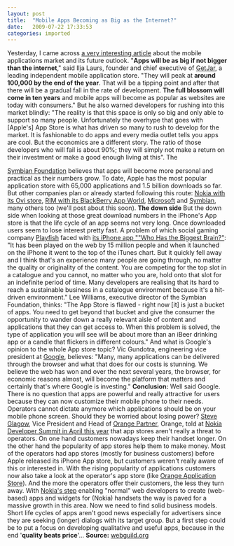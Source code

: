 ```yaml
---
layout: post
title:  "Mobile Apps Becoming as Big as the Internet?"
date:   2009-07-22 17:33:53
categories: imported
---
```

Yesterday, I came across [a very interesting article][1] about the mobile applications market and its future outlook. "**Apps will be as big if not bigger than the internet**," said Ilja Laurs, founder and chief executive of [GetJar][2], a leading independent mobile application store. "They will peak at **around 100,000 by the end of the year**. That will be a tipping point and after that there will be a gradual fall in the rate of development. **The full blossom will come in ten years** and mobile apps will become as popular as websites are today with consumers." But he also warned developers for rushing into this market blindly: "The reality is that this space is only so big and only able to support so many people. Unfortunately the overhype that goes with [Apple's] App Store is what has driven so many to rush to develop for the market. It is fashionable to do apps and every media outlet tells you apps are cool. But the economics are a different story. The ratio of those developers who will fail is about 90%; they will simply not make a return on their investment or make a good enough living at this".<!--more--> The 

[Symbian Foundation][3] believes that apps will become more personal and practical as their numbers grow. To date, Apple has the most popular application store with 65,000 applications and 1.5 billion downloads so far. But other companies plan or already started following this route: [Nokia with its Ovi store][4], [RIM with its BlackBerry App World][5], [Microsoft][6] and [Symbian][7], many others too (we'll post about this soon). **The down side** But the down side when looking at those great download numbers in the iPhone's App store is that the life cycle of an app seems not very long. Once downloaded users seem to lose interest pretty fast. A problem of which social gaming company [Playfish][8] faced with [its iPhone app ""Who Has the Biggest Brain?"][9]: "It has been played on the web by 15 million people and when it launched on the iPhone it went to the top of the iTunes chart. But it quickly fell away and I think that's an experience many people are going through, no matter the quality or originality of the content. You are competing for the top slot in a catalogue and you cannot, no matter who you are, hold onto that slot for an indefinite period of time. Many developers are realising that its hard to reach a sustainable business in a catalogue environment because it's a hit-driven environment." Lee Williams, executive director of the Symbian Foundation, thinks: "The App Store is flawed - right now [it] is just a bucket of apps. You need to get beyond that bucket and give the consumer the opportunity to wander down a really relevant aisle of content and applications that they can get access to. When this problem is solved, the type of application you will see will be about more than an iBeer drinking app or a candle that flickers in different colours." And what is Google's opinion to the whole App store topic? Vic Gundotra, engineering vice president at [Google][10], believes: "Many, many applications can be delivered through the browser and what that does for our costs is stunning. We believe the web has won and over the next several years, the browser, for economic reasons almost, will become the platform that matters and certainly that's where Google is investing." **Conclusion:** Well said Google. There is no question that apps are powerful and really attractive for users because they can now customize their mobile phone to their needs. Operators cannot dictate anymore which applications should be on your mobile phone screen. Should they be worried about losing power? [Steve Glagow][11], Vice President and Head of [Orange Partner][12], Orange, told at [Nokia Developer Summit in April this year][13] that app stores aren't really a threat to operators. On one hand customers nowadays keep their handset longer. On the other hand the popularity of app stores help them to make money. Most of the operators had app stores (mostly for business customers) before Apple released its iPhone App store, but customers weren't really aware of this or interested in. With the rising popularity of applications customers now also take a look at the operator's app store (like [Orange Application Store][14]). And the more the operators offer their customers, the less they turn away. With [Nokia's step][13] enabling "normal" web developers to create (web-based) apps and widgets for (Nokia) handsets the way is paved for a massive growth in this area. Now we need to find solid business models. Short life cycles of apps aren't good news especially for advertisers since they are seeking (longer) dialogs with its target group. But a first step could be to put a focus on developing qualitative and useful apps, because in the end '**quality beats price**'... **Source:** [webguild.org][1]

[1]: http://www.webguild.org/2009/07/apps-to-be-as-big-as-internet.php
[2]: http://www.getjar.com/
[3]: http://www.symbian.org/
[4]: http://www.pavingways.com/nokias-ovi-store-goes-live_570.html
[5]: http://na.blackberry.com/eng/services/appworld/?
[6]: http://www.microsoft.com/presspass/press/2009/feb09/02-16MWCPR.mspx
[7]: http://news.bbc.co.uk/2/hi/technology/8152443.stm
[8]: http://www.playfish.com/
[9]: http://www.playfish.com/mobile/?game=brain
[10]: http://www.google.com/mobile/#p=default
[11]: http://events.nokia.com/developersummit/speakers.htm#glagow
[12]: http://www.orangepartner.com/site/enuk/home/p_home.jsp
[13]: http://www.pavingways.com/nokia-developer-summit-2009-wrap-up-day-1_517.html
[14]: http://www.orangepartner.com/site/enuk/mobile/application_shop/p_application_shop.jsp